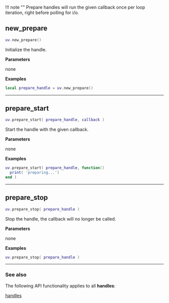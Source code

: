 !!! note ""
    Prepare handles will run the given callback once per loop iteration, right before polling for i/o.

## new_prepare

```lua
uv.new_prepare()
```

Initialize the handle.

__Parameters__

none

__Examples__

```lua
local prepare_handle = uv.new_prepare()
```

---

## prepare_start

```lua
uv.prepare_start( prepare_handle, callback )
```

Start the handle with the given callback.

__Parameters__

none

__Examples__

```lua
uv.prepare_start( prepare_handle, function()
  print( 'preparing...')
end )
```

---

## prepare_stop

```lua
uv.prepare_stop( prepare_handle )
```

Stop the handle, the callback will no longer be called.

__Parameters__

none

__Examples__

```lua
uv.prepare_stop( prepare_handle )
```

---

### See also

The following API functionality applies to all __handles__:

[handles](../handles)
